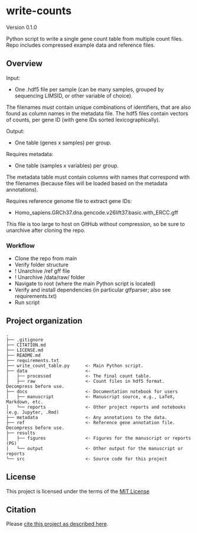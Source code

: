 # write-counts

Version 0.1.0

Python script to write a single gene count table from multiple count files. Repo includes compressed example data and reference files.

## Overview

Input:
- One .hdf5 file per sample (can be many samples, grouped by sequencing LIMSID, or other variable of choice).

The filenames *must* contain unique combinations of identifiers, that are also found as column names in the metadata file. The hdf5 files contain vectors of counts, per gene ID (with gene IDs sorted lexicographically).

Output:
- One table (genes x samples) per group.

Requires metadata:
- One table (samples x variables) per group. 

The metadata table must contain columns with names that correspond with the filenames (because files will be loaded based on the metadata annotations).

Requires reference genome file to extract gene IDs:
- Homo_sapiens.GRCh37.dna.gencode.v26lift37.basic.with_ERCC.gff 

This file is too large to host on GitHub without compression, so be sure to unarchive after cloning the repo.

### Workflow
- Clone the repo from main
- Verify folder structure
- ! Unarchive /ref gff file
- ! Unarchive /data/raw/ folder
- Navigate to root (where the main Python script is located)
- Verify and install dependencies (in particular gtfparser; also see requirements.txt)
- Run script

## Project organization

```
.
├── .gitignore
├── CITATION.md
├── LICENSE.md
├── README.md
├── requirements.txt
├── write_count_table.py      <- Main Python script.
├── data                      <- 
│   ├── processed             <- The final count table.
│   ├── raw                   <- Count files in hdf5 format. Decompress before use.
├── docs                      <- Documentation notebook for users 
│   ├── manuscript            <- Manuscript source, e.g., LaTeX, Markdown, etc. 
│   └── reports               <- Other project reports and notebooks (e.g. Jupyter, .Rmd)
├── metadata                  <- Any annotations to the data. 
├── ref                       <- Reference gene annotation file. Decompress before use.
├── results
│   ├── figures               <- Figures for the manuscript or reports (PG)
│   └── output                <- Other output for the manuscript or reports 
└── src                       <- Source code for this project 

```


## License

This project is licensed under the terms of the [MIT License](/LICENSE.md)

## Citation

Please [cite this project as described here](/CITATION.md).
